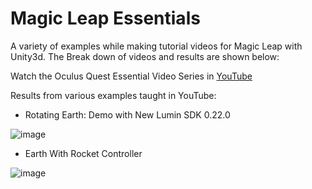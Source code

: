 # Magic Leap Essentials

A variety of examples while making tutorial videos for Magic Leap with Unity3d. The Break down of videos and results are shown below:

Watch the Oculus Quest Essential Video Series in [YouTube](https://www.youtube.com/playlist?list=PLQMQNmwN3Fvzkz4Ce9C92jzG1mwvYjvyh)

Results from various examples taught in YouTube:

- Rotating Earth: Demo with New Lumin SDK 0.22.0

![image](https://github.com/dilmerv/MagicLeapEssentials/blob/master/docs/images/earthrotating.gif)

- Earth With Rocket Controller

![image](https://github.com/dilmerv/MagicLeapEssentials/blob/master/docs/images/earthrocket.gif)
